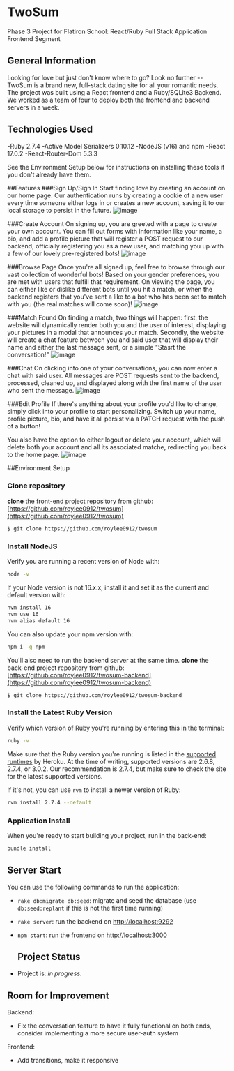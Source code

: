 # TwoSum

Phase 3 Project for Flatiron School: React/Ruby Full Stack Application Frontend Segment

## General Information

Looking for love but just don't know where to go? Look no further -- TwoSum is a brand new, full-stack dating site for all your romantic needs. The project was built using a React frontend and a Ruby/SQLite3 Backend. We worked as a team of four to deploy both the frontend and backend servers in a week.

## Technologies Used

 -Ruby 2.7.4
 -Active Model Serializers 0.10.12
 -NodeJS (v16) and npm
 -React 17.0.2
 -React-Router-Dom 5.3.3

See the Environment Setup below for instructions on installing these tools if you don't already have them.

##Features
###Sign Up/Sign In
Start finding love by creating an account on our home page. Our authentication runs by creating a cookie of a new user every time someone either logs in or creates a new account, saving it to our local storage to persist in the future.
![image](https://user-images.githubusercontent.com/60560932/194465932-029b80af-ad09-4325-a3a5-ba988133467c.png)

###Create Account
On signing up, you are greeted with a page to create your own account. You can fill out forms with information like your name, a bio, and add a profile picture that will register a POST request to our backend, officially registering you as a new user, and matching you up with a few of our lovely pre-registered bots!
![image](https://user-images.githubusercontent.com/60560932/194466097-2603a991-557e-4402-b69a-202a9edf417c.png)

###Browse Page
Once you're all signed up, feel free to browse through our vast collection of wonderful bots! Based on your gender preferences, you are met with users that fulfill that requirement. On viewing the page, you can either like or dislike different bots until you hit a match, or when the backend registers that you've sent a like to a bot who has been set to match with you (the real matches will come soon)!
![image](https://user-images.githubusercontent.com/60560932/194466324-49326a2a-d15a-45c9-88e2-1e9b3e8828c7.png)


###Match Found
On finding a match, two things will happen: first, the website will dynamically render both you and the user of interest, displaying your pictures in a modal that announces your match. Secondly, the website will create a chat feature between you and said user that will display their name and either the last message sent, or a simple "Stasrt the conversation!"
![image](https://user-images.githubusercontent.com/60560932/194466717-c85e1ced-19f4-4559-be47-241b759b5abc.png)


###Chat
On clicking into one of your conversations, you can now enter a chat with said user. All messages are POST requests sent to the backend, processed, cleaned up, and displayed along with the first name of the user who sent the message.
![image](https://user-images.githubusercontent.com/60560932/194466850-565b522f-e516-44a2-b345-8cc14b19275e.png)


###Edit Profile
If there's anything about your profile you'd like to change, simply click into your profile to start personalizing. Switch up your name, profile picture, bio, and have it all persist via a PATCH request with the push of a button!

You also have the option to either logout or delete your account, which will delete both your account and all its associated matche, redirecting you back to the home page.
![image](https://user-images.githubusercontent.com/60560932/194466892-210498c6-ae4d-427e-8e67-1742f51bd0bd.png)




##Environment Setup
### Clone repository

**clone** the front-end project repository from github: [https://github.com/roylee0912/twosum](https://github.com/roylee0912/twosum)

```console
$ git clone https://github.com/roylee0912/twosum
```

### Install NodeJS

Verify you are running a recent version of Node with:

```sh
node -v
```

If your Node version is not 16.x.x, install it and set it as the current and
default version with:

```sh
nvm install 16
nvm use 16
nvm alias default 16
```

You can also update your npm version with:

```sh
npm i -g npm
```

You'll also need to run the backend server at the same time. 
**clone** the back-end project repository from github: [https://github.com/roylee0912/twosum-backend](https://github.com/roylee0912/twosum-backend)

```console
$ git clone https://github.com/roylee0912/twosum-backend
```
### Install the Latest Ruby Version

Verify which version of Ruby you're running by entering this in the terminal:

```sh
ruby -v
```

Make sure that the Ruby version you're running is listed in the [supported
runtimes][] by Heroku. At the time of writing, supported versions are 2.6.8,
2.7.4, or 3.0.2. Our recommendation is 2.7.4, but make sure to check the site
for the latest supported versions.

If it's not, you can use `rvm` to install a newer version of Ruby:

```sh
rvm install 2.7.4 --default
```
[supported runtimes]: https://devcenter.heroku.com/articles/ruby-support#supported-runtimes

### Application Install

When you're ready to start building your project, run in the back-end:

```sh
bundle install
```

## Server Start

You can use the following commands to run the application:

- `rake db:migrate db:seed`: migrate and seed the database (use `db:seed:replant` if this is not the first time running)
- `rake server`: run the backend on [http://localhost:9292](http://localhost:9292)
- `npm start`: run the frontend on
  [http://localhost:3000](http://localhost:3000)
  
  ## Project Status

- Project is: _in progress_.

## Room for Improvement

Backend:

- Fix the conversation feature to have it fully functional on both ends, consider implementing a more secure user-auth system

Frontend:

- Add transitions, make it responsive
